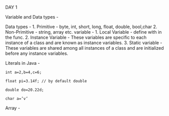 DAY 1

Variable and Data types -
 
 Data types - 1. Primitive - byte, int, short, long, float, double, bool,char
              2. Non-Primitive - string, array etc.
 variable - 1. Local Variable - define with in the func.
            2. Instance Variable - These variables are specific to each instance of a class and are known as instance variables.
            3. Static variable - These variables are shared among all instances of a class and are initialized before any instance variables. 

Literals in Java - 

    int a=2,b=4,c=6;

    float pi=3.14f; // by default double 

    double do=20.22d;

    char a=’v’

Array -


